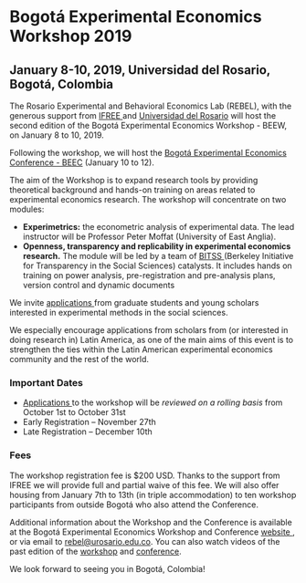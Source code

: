 # Bogotá Experimental Economics Workshop 2019
## January 8-10, 2019, Universidad del Rosario, Bogotá, Colombia

The Rosario Experimental and Behavioral Economics Lab (REBEL), with the generous support from 
<a href="http://ifreeweb.org/" target="_blank"> IFREE </a> 
and <a href="http://www.urosario.edu.co/Facultad-de-Economia/Inicio/" target="_blank"> Universidad del Rosario</a> 
will host the second edition of the Bogotá Experimental Economics Workshop - BEEW, on January 8 to 10, 2019. 

Following the workshop, we will host the [Bogotá Experimental Economics Conference - BEEC](index) (January 10 to 12).

The aim of the Workshop is to expand research tools by providing theoretical background and 
hands-on training on areas related to experimental economics research. The workshop will concentrate on two modules: 

- **Experimetrics:** the econometric analysis of experimental data. The lead instructor will be Professor Peter Moffat (University of East Anglia).  
- **Openness, transparency and replicability in experimental economics research.** The module will be led by a team of <a href="https://www.bitss.org/" target="_blank"> BITSS </a> (Berkeley Initiative for Transparency in the Social Sciences) catalysts. It includes hands on training on power analysis, 
pre-registration and pre-analysis plans, version control and dynamic documents

We invite <a href="https://goo.gl/forms/MkS95HDaSCRk70ny1" target="_blank"> applications </a> from graduate students and young scholars interested in experimental methods in the social sciences. 

We especially encourage applications from scholars from (or interested in doing research in) Latin America, 
as one of the main aims of this event is to strengthen the ties within the Latin American experimental economics 
community and the rest of the world. 

### Important Dates
- <a href="https://goo.gl/forms/MkS95HDaSCRk70ny1" target="_blank"> Applications </a>
to the workshop will be _reviewed on a rolling basis_ from October 1st to October 31st
- Early Registration – November 27th
- Late Registration – December 10th

### Fees
The workshop registration fee is $200 USD. Thanks to the support from IFREE we will provide full and partial waive of this fee. We will also offer housing from January 7th to 13th (in triple accommodation) to ten workshop participants from outside Bogotá who also attend the Conference. 

Additional information about the Workshop and the Conference is available 
at the Bogotá Experimental Economics Workshop and Conference <a href="www.urosario.edu.co/BEEC" target="_blank"> website </a>, or via email to rebel@urosario.edu.co. You can also watch videos of the past edition of the 
<a href="https://www.youtube.com/watch?v=46hZ3e_MzgU" target="_blank"> workshop</a> and
<a href="https://www.youtube.com/watch?time_continue=3&v=3A2V9b9D14U" target="_blank"> conference</a>.

We look forward to seeing you in Bogotá, Colombia!

